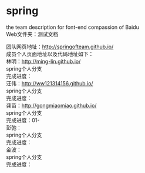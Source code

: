 # spring
the team description for font-end compassion of Baidu<br>
Web文件夹：测试文档<br>

团队网页地址：http://springofteam.github.io/<br>
成员个人页面地址以及代码地址如下：<br>
林明：http://ming-lin.github.io/<br>
      spring个人分支<br>
      完成进度：<br>
汪伟：http://ww121314156.github.io/<br>
      spring个人分支<br>
      完成进度：<br>
龚苗：http://gongmiaomiao.github.io/<br>
      spring个人分支<br>
      完成进度：01-<br>
彭弛：<br>
      spring个人分支<br>
      完成进度：<br>
金波：<br>
      spring个人分支<br>
      完成进度：<br>


